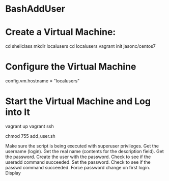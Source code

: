 # BashAddUser
# Create a Virtual Machine:
cd shellclass
mkdir localusers
cd localusers
vagrant init jasonc/centos7

# Configure the Virtual Machine
config.vm.hostname = "localusers"

# Start the Virtual Machine and Log into It
vagrant up
vagrant ssh

chmod 755 add_user.sh

Make sure the script is being executed with superuser privileges.
 Get the username (login).
 Get the real name (contents for the description field).
 Get the password.
 Create the user with the password.
 Check to see if the useradd command succeeded.
 Set the password.
 Check to see if the passwd command succeeded.
 Force password change on first login.
 Display